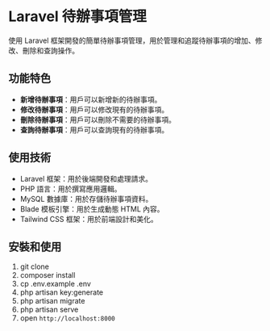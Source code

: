 # Laravel 待辦事項管理

使用 Laravel 框架開發的簡單待辦事項管理，用於管理和追蹤待辦事項的增加、修改、刪除和查詢操作。

## 功能特色

- **新增待辦事項**：用戶可以新增新的待辦事項。
- **修改待辦事項**：用戶可以修改現有的待辦事項。
- **刪除待辦事項**：用戶可以刪除不需要的待辦事項。
- **查詢待辦事項**：用戶可以查詢現有的待辦事項。

## 使用技術

- Laravel 框架：用於後端開發和處理請求。
- PHP 語言：用於撰寫應用邏輯。
- MySQL 數據庫：用於存儲待辦事項資料。
- Blade 模板引擎：用於生成動態 HTML 內容。
- Tailwind CSS 框架：用於前端設計和美化。

## 安裝和使用

1. git clone <my-project>
2. composer install
3. cp .env.example .env
4. php artisan key:generate
5. php artisan migrate
6. php artisan serve
7. open `http://localhost:8000`

